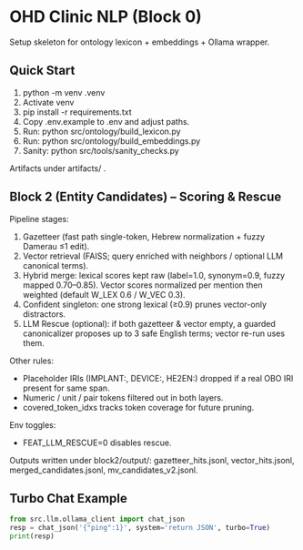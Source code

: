 # OHD Clinic NLP (Block 0)

Setup skeleton for ontology lexicon + embeddings + Ollama wrapper.

## Quick Start

1. python -m venv .venv
2. Activate venv
3. pip install -r requirements.txt
4. Copy .env.example to .env and adjust paths.
5. Run: python src/ontology/build_lexicon.py
6. Run: python src/ontology/build_embeddings.py
7. Sanity: python src/tools/sanity_checks.py

Artifacts under artifacts/ .

## Block 2 (Entity Candidates) – Scoring & Rescue

Pipeline stages:
1. Gazetteer (fast path single-token, Hebrew normalization + fuzzy Damerau ≤1 edit).
2. Vector retrieval (FAISS; query enriched with neighbors / optional LLM canonical terms).
3. Hybrid merge: lexical scores kept raw (label=1.0, synonym=0.9, fuzzy mapped 0.70–0.85). Vector scores normalized per mention then weighted (default W_LEX 0.6 / W_VEC 0.3).
4. Confident singleton: one strong lexical (≥0.9) prunes vector-only distractors.
5. LLM Rescue (optional): if both gazetteer & vector empty, a guarded canonicalizer proposes up to 3 safe English terms; vector re-run uses them.

Other rules:
- Placeholder IRIs (IMPLANT:, DEVICE:, HE2EN:) dropped if a real OBO IRI present for same span.
- Numeric / unit / pair tokens filtered out in both layers.
- covered_token_idxs tracks token coverage for future pruning.

Env toggles:
- FEAT_LLM_RESCUE=0 disables rescue.

Outputs written under block2/output/: gazetteer_hits.jsonl, vector_hits.jsonl, merged_candidates.jsonl, mv_candidates_v2.jsonl.

## Turbo Chat Example

```python
from src.llm.ollama_client import chat_json
resp = chat_json('{"ping":1}', system='return JSON', turbo=True)
print(resp)
```
